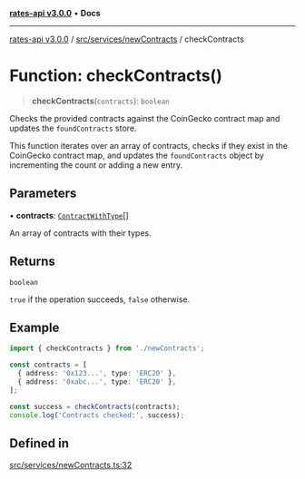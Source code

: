 [**rates-api v3.0.0**](../../../../README.md) • **Docs**

***

[rates-api v3.0.0](../../../../modules.md) / [src/services/newContracts](../README.md) / checkContracts

# Function: checkContracts()

> **checkContracts**(`contracts`): `boolean`

Checks the provided contracts against the CoinGecko contract map and updates the `foundContracts` store.

This function iterates over an array of contracts, checks if they exist in the CoinGecko contract map,
and updates the `foundContracts` object by incrementing the count or adding a new entry.

## Parameters

• **contracts**: [`ContractWithType`](../../../types/type-aliases/ContractWithType.md)[]

An array of contracts with their types.

## Returns

`boolean`

`true` if the operation succeeds, `false` otherwise.

## Example

```typescript
import { checkContracts } from './newContracts';

const contracts = [
  { address: '0x123...', type: 'ERC20' },
  { address: '0xabc...', type: 'ERC20' },
];

const success = checkContracts(contracts);
console.log('Contracts checked:', success);
```

## Defined in

[src/services/newContracts.ts:32](https://github.com/ZelCore-io/rates-api/blob/691ee3db71a277710156f53a41c1ecb57cce5d58/src/services/newContracts.ts#L32)
